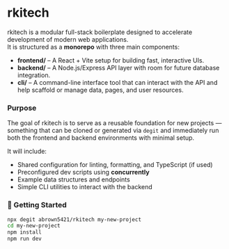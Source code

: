 
# rkitech

rkitech is a modular full-stack boilerplate designed to accelerate development of modern web applications.  
It is structured as a **monorepo** with three main components:

- **frontend/** – A React + Vite setup for building fast, interactive UIs.  
- **backend/** – A Node.js/Express API layer with room for future database integration.  
- **cli/** – A command-line interface tool that can interact with the API and help scaffold or manage data, pages, and user resources.

###  Purpose

The goal of rkitech is to serve as a reusable foundation for new projects — something that can be cloned or generated via `degit` and immediately run both the frontend and backend environments with minimal setup.  

It will include:
- Shared configuration for linting, formatting, and TypeScript (if used)
- Preconfigured dev scripts using **concurrently**
- Example data structures and endpoints
- Simple CLI utilities to interact with the backend

### 🚀 Getting Started

```bash
npx degit abrown5421/rkitech my-new-project
cd my-new-project
npm install
npm run dev